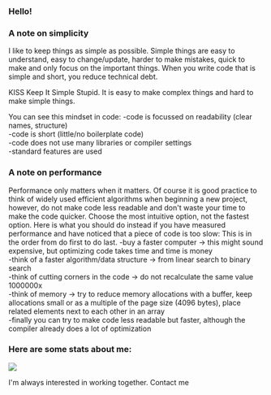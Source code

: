 ### Hello!


### A note on simplicity
I like to keep things as simple as possible. Simple things are easy to understand, easy to change/update, harder to make mistakes, quick to make and only focus on the important things.
When you write code that is simple and short, you reduce technical debt.

KISS Keep It Simple Stupid.
It is easy to make complex things and hard to make simple things.

You can see this mindset in code:
-code is focussed on readability (clear names, structure)  
-code is short (little/no boilerplate code)  
-code does not use many libraries or compiler settings  
-standard features are used  

### A note on performance
Performance only matters when it matters. Of course it is good practice to think of widely used efficient algorithms when beginning a new project, however, do not make code less readable and don't waste your time to make the code quicker. Choose the most intuitive option, not the fastest option. 
Here is what you should do instead if you have measured performance and have noticed that a piece of code is too slow: 
This is in the order from do first to do last.
-buy a faster computer -> this might sound expensive, but optimizing code takes time and time is money  
-think of a faster algorithm/data structure -> from linear search to binary search  
-think of cutting corners in the code -> do not recalculate the same value 1000000x  
-think of memory -> try to reduce memory allocations with a buffer, keep allocations small or as a multiple of the page size (4096 bytes), place related elements next to each other in an array  
-finally you can try to make code less readable but faster, although the compiler already does a lot of optimization  

### Here are some stats about me:
<img src="https://github-profile-summary-cards.vercel.app/api/cards/profile-details?username=Simon946&theme=monokai">

I'm always interested in working together. Contact me


<!--
**Simon946/Simon946** is a ✨ _special_ ✨ repository because its `README.md` (this file) appears on your GitHub profile.

Here are some ideas to get you started:

- 🔭 I’m currently working on ...
- 🌱 I’m currently learning ...
- 👯 I’m looking to collaborate on ...
- 🤔 I’m looking for help with ...
- 💬 Ask me about ...
- 📫 How to reach me: ...
- 😄 Pronouns: ...
- ⚡ Fun fact: ...
-->

